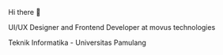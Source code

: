 Hi there 👋

UI/UX Designer and Frontend Developer at movus technologies

Teknik Informatika - Universitas Pamulang
